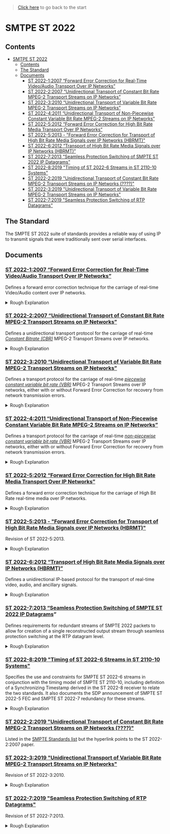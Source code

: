 > [Click here](/README.md) to go back to the start
 
# SMTPE ST 2022

## Contents
- [SMTPE ST 2022](#smtpe-st-2022)
  - [Contents](#contents)
  - [The Standard](#the-standard)
  - [Documents](#documents)
    - [ST 2022-1:2007 “Forward Error Correction for Real-Time Video/Audio Transport Over IP Networks”](#st-2022-12007-forward-error-correction-for-real-time-videoaudio-transport-over-ip-networks)
    - [ST 2022-2:2007 “Unidirectional Transport of Constant Bit Rate MPEG-2 Transport Streams on IP Networks”](#st-2022-22007-unidirectional-transport-of-constant-bit-rate-mpeg-2-transport-streams-on-ip-networks)
    - [ST 2022-3:2010 “Unidirectional Transport of Variable Bit Rate MPEG-2 Transport Streams on IP Networks”](#st-2022-32010-unidirectional-transport-of-variable-bit-rate-mpeg-2-transport-streams-on-ip-networks)
    - [ST 2022-4:2011 “Unidirectional Transport of Non-Piecewise Constant Variable Bit Rate MPEG-2 Streams on IP Networks”](#st-2022-42011-unidirectional-transport-of-non-piecewise-constant-variable-bit-rate-mpeg-2-streams-on-ip-networks)
    - [ST 2022-5:2012 “Forward Error Correction for High Bit Rate Media Transport Over IP Networks”](#st-2022-52012-forward-error-correction-for-high-bit-rate-media-transport-over-ip-networks)
    - [ST 2022-5:2013 - "Forward Error Correction for Transport of High Bit Rate Media Signals over IP Networks (HBRMT)"](#st-2022-52013---forward-error-correction-for-transport-of-high-bit-rate-media-signals-over-ip-networks-hbrmt)
    - [ST 2022-6:2012 “Transport of High Bit Rate Media Signals over IP Networks (HBRMT)”](#st-2022-62012-transport-of-high-bit-rate-media-signals-over-ip-networks-hbrmt)
    - [ST 2022-7:2013 “Seamless Protection Switching of SMPTE ST 2022 IP Datagrams”](#st-2022-72013-seamless-protection-switching-of-smpte-st-2022-ip-datagrams)
    - [ST 2022-8:2019 "Timing of ST 2022-6 Streams in ST 2110-10 Systems"](#st-2022-82019-timing-of-st-2022-6-streams-in-st-2110-10-systems)
    - [ST 2022-2:2019 "Unidirectional Transport of Constant Bit Rate MPEG-2 Transport Streams on IP Networks (????)"](#st-2022-22019-unidirectional-transport-of-constant-bit-rate-mpeg-2-transport-streams-on-ip-networks-)
    - [ST 2022-3:2019 "Unidirectional Transport of Variable Bit Rate MPEG-2 Transport Streams on IP Networks"](#st-2022-32019-unidirectional-transport-of-variable-bit-rate-mpeg-2-transport-streams-on-ip-networks)
    - [ST 2022-7:2019 "Seamless Protection Switching of RTP Datagrams"](#st-2022-72019-seamless-protection-switching-of-rtp-datagrams)

## The Standard
The SMPTE ST 2022 suite of standards provides a reliable way of using IP to transmit signals that were traditionally sent over serial interfaces.

## Documents

### [ST 2022-1:2007 “Forward Error Correction for Real-Time Video/Audio Transport Over IP Networks”](https://ieeexplore.ieee.org/document/7291470)
Defines a forward error correction technique for the carriage of real-time Video/Audio content over IP networks. <details><summary>Rough Explanation</summary>_Defines row/column FEC (Forward Error Correction) for IP video streams. Along with Section 2, this standard has been widely implemented. Row/Column FEC works by grouping IP video packets into logical rows and columns, and then appending one FEC packet to each row and each column.[[1]](https://web.archive.org/web/20151208160422/http://www.tvtechnology.com/insight/0083/smpte--and-the-future-of-video-over-ip/220188)_</details>

### [ST 2022-2:2007 “Unidirectional Transport of Constant Bit Rate MPEG-2 Transport Streams on IP Networks”](https://ieeexplore.ieee.org/document/7291740)
Defines a unidirectional transport protocol for the carriage of real-time [_Constant Bitrate (CBR)_](/README.md#cbr) MPEG-2 Transport Streams over IP networks. <details><summary>Rough Explanation</summary>_Specifies how constant bit rate compressed video signals that are encoded within MPEG-2 transport streams are encapsulated into IP packets. This standard covers the transport layer (RTP and UDP) as well as comments about timing and buffer sizes.[[1]](https://web.archive.org/web/20151208160422/http://www.tvtechnology.com/insight/0083/smpte--and-the-future-of-video-over-ip/220188)_</details>

### [ST 2022-3:2010 “Unidirectional Transport of Variable Bit Rate MPEG-2 Transport Streams on IP Networks”](https://ieeexplore.ieee.org/document/7290021)
Defines a transport protocol for the carriage of real-time [_piecewise constant variable bit rate (VBR)_](/README.md#piecewise-vbr) MPEG-2 Transport Streams over IP networks, either with or without Forward Error Correction for recovery from network transmission errors. <details><summary>Rough Explanation</summary>_Defines IP packets for variable bit-rate MPEG-2 TS streams that are constrained to have a constant bit rate between PCR messages (called piecewise-constant).[[1]](https://web.archive.org/web/20151208160422/http://www.tvtechnology.com/insight/0083/smpte--and-the-future-of-video-over-ip/220188)_</details>

### [ST 2022-4:2011 “Unidirectional Transport of Non-Piecewise Constant Variable Bit Rate MPEG-2 Streams on IP Networks”](https://ieeexplore.ieee.org/document/7290516)
Defines a transport protocol for the carriage of real-time [_non-piecewise constant variable bit rate (VBR)_](/README.md#non-piecewise-vbr) MPEG-2 Transport Streams over IP networks, either with or without Forward Error Correction for recovery from network transmission errors. <details><summary>Rough Explanation</summary>_Similar to Section 3, except that it removes the constraint on bit rates.[[1]](https://web.archive.org/web/20151208160422/http://www.tvtechnology.com/insight/0083/smpte--and-the-future-of-video-over-ip/220188)_</details>

### [ST 2022-5:2012 “Forward Error Correction for High Bit Rate Media Transport Over IP Networks”](https://ieeexplore.ieee.org/document/7291908)
Defines a forward error correction technique for the carriage of High Bit Rate real-time media over IP networks. <details><summary>Rough Explanation</summary>_Expands on Section 1 to allow larger row/column FEC combinations to support signals with bit rates up to 3 Gbps and beyond.[[1]](https://web.archive.org/web/20151208160422/http://www.tvtechnology.com/insight/0083/smpte--and-the-future-of-video-over-ip/220188)_</details>

### [ST 2022-5:2013 - "Forward Error Correction for Transport of High Bit Rate Media Signals over IP Networks (HBRMT)"](https://ieeexplore.ieee.org/document/7291590)
Revision of ST 2022-5:2013. <details><summary>Rough Explanation</summary>TODO: What changed?</details>

### [ST 2022-6:2012 “Transport of High Bit Rate Media Signals over IP Networks (HBRMT)”](https://ieeexplore.ieee.org/document/7289943)
Defines a unidirectional IP-based protocol for the transport of real-time video, audio, and ancillary signals. <details><summary>Rough Explanation</summary>_Specifies a way to transport high bit-rate signals (including uncompressed 3 Gbps 1080p video) that are not encapsulated in MPEG-2 transport streams.[[1]](https://web.archive.org/web/20151208160422/http://www.tvtechnology.com/insight/0083/smpte--and-the-future-of-video-over-ip/220188)_</details>

### [ST 2022-7:2013 “Seamless Protection Switching of SMPTE ST 2022 IP Datagrams](https://ieeexplore.ieee.org/servlet/opac?punumber=7291849)”
Defines requirements for redundant streams of SMPTE 2022 packets to allow for creation of a single reconstructed output stream through seamless protection switching at the RTP datagram level. <details><summary>Rough Explanation</summary>_Describes a way to send two matching streams of packets from a source to a destination over different paths, and have the receiver switch automatically between them. This allows a perfect video signal to be reconstructed at the receiver as long as both paths do not fail simultaneously.[[1]](https://web.archive.org/web/20151208160422/http://www.tvtechnology.com/insight/0083/smpte--and-the-future-of-video-over-ip/220188)_</details>

### [ST 2022-8:2019 "Timing of ST 2022-6 Streams in ST 2110-10 Systems"](https://ieeexplore.ieee.org/document/8716819)
Specifies the use and constraints for SMPTE ST 2022-6 streams in conjunction with the timing model of SMPTE ST 2110-10, including definition of a Synchronizing Timestamp derived in the ST 2022-8 receiver to relate the two standards. It also documents the SDP announcement of SMPTE ST 2022-5 FEC and SMPTE ST 2022-7 redundancy for these streams. <details><summary>Rough Explanation</summary>_TODO_</details>

### [ST 2022-2:2019 "Unidirectional Transport of Constant Bit Rate MPEG-2 Transport Streams on IP Networks (????)"](https://ieeexplore.ieee.org/document/7291740)
Listed in the [SMPTE Standards list](https://www.smpte.org/standards/document-index/st#listing) but the hyperlink points to the ST 2022-2:2007 paper.

### [ST 2022-3:2019 "Unidirectional Transport of Variable Bit Rate MPEG-2 Transport Streams on IP Networks"](https://ieeexplore.ieee.org/document/8813131)
Revision of ST 2022-3:2010. <details><summary>Rough Explanation</summary>TODO: What changed?</details>

### [ST 2022-7:2019 "Seamless Protection Switching of RTP Datagrams"](https://ieeexplore.ieee.org/document/8716822)
Revision of ST 2022-7:2013. <details><summary>Rough Explanation</summary>TODO: What changed?</details>
